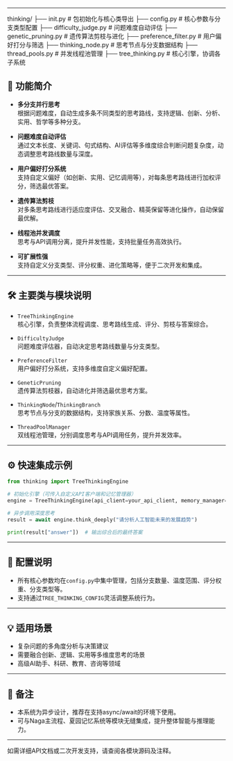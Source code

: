 
---
thinking/
├── init.py # 包初始化与核心类导出
├── config.py # 核心参数与分支类型配置
├── difficulty_judge.py # 问题难度自动评估
├── genetic_pruning.py # 遗传算法剪枝与进化
├── preference_filter.py # 用户偏好打分与筛选
├── thinking_node.py # 思考节点与分支数据结构
├── thread_pools.py # 并发线程池管理
├── tree_thinking.py # 核心引擎，协调各子系统

## 🚀 功能简介

- **多分支并行思考**  
  根据问题难度，自动生成多条不同类型的思考路线，支持逻辑、创新、分析、实用、哲学等多种分支。

- **问题难度自动评估**  
  通过文本长度、关键词、句式结构、AI评估等多维度综合判断问题复杂度，动态调整思考路线数量与深度。

- **用户偏好打分系统**  
  支持自定义偏好（如创新、实用、记忆调用等），对每条思考路线进行加权评分，筛选最优答案。

- **遗传算法剪枝**  
  对多条思考路线进行适应度评估、交叉融合、精英保留等进化操作，自动保留最优解。

- **线程池并发调度**  
  思考与API调用分离，提升并发性能，支持批量任务高效执行。

- **可扩展性强**  
  支持自定义分支类型、评分权重、进化策略等，便于二次开发和集成。

---

## 🛠️ 主要类与模块说明

- `TreeThinkingEngine`  
  核心引擎，负责整体流程调度、思考路线生成、评分、剪枝与答案综合。

- `DifficultyJudge`  
  问题难度评估器，自动决定思考路线数量与分支类型。

- `PreferenceFilter`  
  用户偏好打分系统，支持多维度自定义偏好配置。

- `GeneticPruning`  
  遗传算法剪枝器，自动进化并筛选最优思考方案。

- `ThinkingNode`/`ThinkingBranch`  
  思考节点与分支的数据结构，支持家族关系、分数、温度等属性。

- `ThreadPoolManager`  
  双线程池管理，分别调度思考与API调用任务，提升并发效率。

---

## ⚙️ 快速集成示例

```python
from thinking import TreeThinkingEngine

# 初始化引擎（可传入自定义API客户端和记忆管理器）
engine = TreeThinkingEngine(api_client=your_api_client, memory_manager=your_memory_manager)

# 异步调用深度思考
result = await engine.think_deeply("请分析人工智能未来的发展趋势")

print(result["answer"])  # 输出综合后的最终答案
```

---

## 📝 配置说明

- 所有核心参数均在`config.py`中集中管理，包括分支数量、温度范围、评分权重、分支类型等。
- 支持通过`TREE_THINKING_CONFIG`灵活调整系统行为。

---

## 💡 适用场景

- 复杂问题的多角度分析与决策建议
- 需要融合创新、逻辑、实用等多维度思考的场景
- 高级AI助手、科研、教育、咨询等领域

---

## 📢 备注

- 本系统为异步设计，推荐在支持async/await的环境下使用。
- 可与Naga主流程、夏园记忆系统等模块无缝集成，提升整体智能与推理能力。

---

如需详细API文档或二次开发支持，请查阅各模块源码及注释。